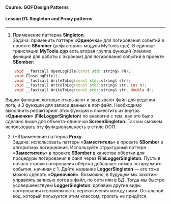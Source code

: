 #### Course: GOF Design Patterns  
#### Lesson 01:  Singleton and Proxy patterns  

***

1. Применение паттерна <b>Singleton</b>.  
Задача: применить паттерн «<b>Одиночка</b>» для логирования событий в проекте <b>SBomber</b> (рефакторинг модуля MyTools.cpp).
В единице трансляции <b>MyTools.cpp</b> есть вторая группа функций (помимо функций для работы с экраном)
для логирования событий в проекте <b>SBomber</b>:  
```C++
    void __fastcall OpenLogFile(const std::string& FN);
    void CloseLogFile();
    void __fastcall WriteToLog(const std::string& str);
    void __fastcall WriteToLog(const std::string& str, int n);
    void __fastcall WriteToLog(const std::string& str, double d);
```  
   Видим функции, которые открывают и закрывают файл для ведения лога, и 3 функции для записи данных в лог-файл.
Необходимо выполнить рефакторинг этих функций и поместить их внутрь «<b>Одиночки</b>» (<b>FileLoggerSingleton</b>)
по аналогии с тем, как это было сделано выше для объекта-одиночки <b>ScreenSingleton</b>.
Так мы сможем использовать эту функциональность в стиле ООП.

2. (*)Применение паттерна <b>Proxy</b>.  
Задача: использовать паттерн «<b>Заместитель</b>» в проекте <b>SBomber</b> в алгоритмах логирования.
Используйте структурный паттерн «<b>Заместитель</b>» в проекте <b>SBomber</b> в качестве обёртки для процедуры логирования
в файл через <b>FileLoggerSingleton</b>. Пусть в начало строки логирования обёртка добавляет номер логируемого события, начиная с 1.
Дайте название <b>LoggerSingleton</b> — его тоже можно сделать «<b>Одиночкой</b>».
Возможно, в будущем мы захотим управлять записью логов в файл, по сети или в БД.
Тогда мы быстро усовершенствуем <b>LoggerSingleton</b>: добавим другие виды логирования и возможность переключения между ними.
Остальной код, который пользуется этим классом, трогать не придётся.

